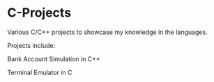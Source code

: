 # C-Projects
Various C/C++ projects to showcase my knowledge in the languages.

Projects include:

Bank Account Simulation in C++

Terminal Emulator in C
